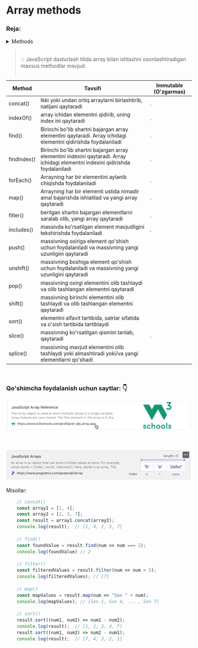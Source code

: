 # Array methods

### Reja:

<details>
    <summary>Methods<summary>

> <br> 💡 JavaScript dasturlash tilida array bilan ishlashni osonlashtiradigan maxsus methodlar mavjud <br><br>

|Method|Tavsifi|Immutable (O'zgarmas)|
|-|-|-|
|concat()|Ikki yoki undan ortiq arraylarni birlashtirib, natijani qaytaradi|.|
|indexOf()|array ichidan elementni qidirib, uning index ini qaytaradi|.|
|find()|Birinchi bo'lib shartni bajargan array elementini qaytaradi. Array ichidagi elementni qidirishda foydalaniladi|.|
|findIndex()|Birinchi bo'lib shartni bajargan array elementini indexini qaytaradi. Array ichidagi elementni indexini qidirishda foydalaniladi|.|
|forEach()|Arrayning har bir elementini aylanib chiqishda foydalaniladi|.|
|map()|Arrayning har bir elementi ustida nimadir amal bajarishda ishlatilad va yangi array qaytaradi|.|
|filter()|berilgan shartni bajargan elementlarni saralab olib, yangi array qaytaradi|.|
|includes()|massivda ko'rsatilgan element mavjudligini tekshirishda foydalaniladi|.|
|push()|massivning oxiriga element qo'shish uchun foydalaniladi va massivning yangi uzunligini qaytaradi||
|unshift()|massivning boshiga element qo'shish uchun foydalaniladi va massivning yangi uzunligini qaytaradi||
|pop()|massivning oxirgi elementini olib tashlaydi va olib tashlangan elementni qaytaradi||
|shift()|massivning birinchi elementini olib tashlaydi va olib tashlangan elementni qaytaradi||
|sort()|elementni alfavit tartibida, satrlar sifatida va o'sish tartibida tartiblaydi||
|slice()|massivning ko'rsatilgan qismini tanlab, qaytaradi|.|
|splice()|massivning mavjud elementini olib tashlaydi yoki almashtiradi yoki/va yangi elementlarni qo'shadi||

<br>

### Qo'shimcha foydalanish uchun saytlar: 👇

[<img src="./images/array-1.png" alt="array-1">](https://www.w3schools.com/jsref/jsref_obj_array.asp)

<br>

[<img src="./images/array-2.png" alt="array-2">](https://www.programiz.com/javascript/array)


Misollar:

````javascript
    // concat()
    const array1 = [1, 4];
    const array2 = [2, 3, 7];
    const result = array1.concat(array2);
    console.log(result);  // [1, 4, 2, 3, 7]

    // find()
    const foundValue = result.find(num => num === 2);
    console.log(foundValue) // 2

    // filter()
    const filteredValues = result.filter(num => num > 5);
    console.log(filteredValues); // [7]

    // map()
    const mapValues = result.map(num => "Son " + num);
    console.log(mapValues); // [Son 1, Son 4, ... , Son 7]

    // sort()
    result.sort((num1, num2) => num1 - num2);
    console.log(result);  // [1, 2, 3, 4, 7]
    result.sort((num1, num2) => num2 - num1);
    console.log(result);  // [7, 4, 3, 2, 1]




````

</details>